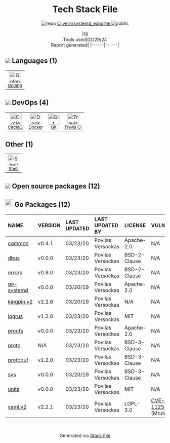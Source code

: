 <!--
&lt;--- Readme.md Snippet without images Start ---&gt;
## Tech Stack
Clivern/systemd_exporter is built on the following main stack:

- [Golang](http://golang.org/) – Languages
- [CircleCI](https://circleci.com/) – Continuous Integration
- [Docker](https://www.docker.com/) – Virtual Machine Platforms & Containers
- [Travis CI](http://travis-ci.com/) – Continuous Integration
- [Shell](https://en.wikipedia.org/wiki/Shell_script) – Shells

Full tech stack [here](/techstack.md)

&lt;--- Readme.md Snippet without images End ---&gt;

&lt;--- Readme.md Snippet with images Start ---&gt;
## Tech Stack
Clivern/systemd_exporter is built on the following main stack:

- <img width='25' height='25' src='https://img.stackshare.io/service/1005/O6AczwfV_400x400.png' alt='Golang'/> [Golang](http://golang.org/) – Languages
- <img width='25' height='25' src='https://img.stackshare.io/service/190/CvqrSSFs_400x400.jpg' alt='CircleCI'/> [CircleCI](https://circleci.com/) – Continuous Integration
- <img width='25' height='25' src='https://img.stackshare.io/service/586/n4u37v9t_400x400.png' alt='Docker'/> [Docker](https://www.docker.com/) – Virtual Machine Platforms & Containers
- <img width='25' height='25' src='https://img.stackshare.io/service/460/Lu6cGu0z_400x400.png' alt='Travis CI'/> [Travis CI](http://travis-ci.com/) – Continuous Integration
- <img width='25' height='25' src='https://img.stackshare.io/service/4631/default_c2062d40130562bdc836c13dbca02d318205a962.png' alt='Shell'/> [Shell](https://en.wikipedia.org/wiki/Shell_script) – Shells

Full tech stack [here](/techstack.md)

&lt;--- Readme.md Snippet with images End ---&gt;
-->
<div align="center">

# Tech Stack File
![](https://img.stackshare.io/repo.svg "repo") [Clivern/systemd_exporter](https://github.com/Clivern/systemd_exporter)![](https://img.stackshare.io/public_badge.svg "public")
<br/><br/>
|18<br/>Tools used|02/29/24 <br/>Report generated|
|------|------|
</div>

## <img src='https://img.stackshare.io/languages.svg'/> Languages (1)
<table><tr>
  <td align='center'>
  <img width='36' height='36' src='https://img.stackshare.io/service/1005/O6AczwfV_400x400.png' alt='Golang'>
  <br>
  <sub><a href="http://golang.org/">Golang</a></sub>
  <br>
  <sub></sub>
</td>

</tr>
</table>

## <img src='https://img.stackshare.io/devops.svg'/> DevOps (4)
<table><tr>
  <td align='center'>
  <img width='36' height='36' src='https://img.stackshare.io/service/190/CvqrSSFs_400x400.jpg' alt='CircleCI'>
  <br>
  <sub><a href="https://circleci.com/">CircleCI</a></sub>
  <br>
  <sub></sub>
</td>

<td align='center'>
  <img width='36' height='36' src='https://img.stackshare.io/service/586/n4u37v9t_400x400.png' alt='Docker'>
  <br>
  <sub><a href="https://www.docker.com/">Docker</a></sub>
  <br>
  <sub></sub>
</td>

<td align='center'>
  <img width='36' height='36' src='https://img.stackshare.io/service/1046/git.png' alt='Git'>
  <br>
  <sub><a href="http://git-scm.com/">Git</a></sub>
  <br>
  <sub></sub>
</td>

<td align='center'>
  <img width='36' height='36' src='https://img.stackshare.io/service/460/Lu6cGu0z_400x400.png' alt='Travis CI'>
  <br>
  <sub><a href="http://travis-ci.com/">Travis CI</a></sub>
  <br>
  <sub></sub>
</td>

</tr>
</table>

## Other (1)
<table><tr>
  <td align='center'>
  <img width='36' height='36' src='https://img.stackshare.io/service/4631/default_c2062d40130562bdc836c13dbca02d318205a962.png' alt='Shell'>
  <br>
  <sub><a href="https://en.wikipedia.org/wiki/Shell_script">Shell</a></sub>
  <br>
  <sub></sub>
</td>

</tr>
</table>


## <img src='https://img.stackshare.io/group.svg' /> Open source packages (12)</h2>

## <img width='24' height='24' src='https://img.stackshare.io/service/21112/default_1346bbda8fe03e4dce5601323a3ca47a10c1ae36.png'/> Go Packages (12)

|NAME|VERSION|LAST UPDATED|LAST UPDATED BY|LICENSE|VULNERABILITIES|
|:------|:------|:------|:------|:------|:------|
|[common](https://pkg.go.dev/github.com/prometheus/common)|v0.4.1|03/23/20|Povilas Versockas |Apache-2.0|N/A|
|[dbus](https://pkg.go.dev/github.com/godbus/dbus)|v0.0.0|03/23/20|Povilas Versockas |BSD-2-Clause|N/A|
|[errors](https://pkg.go.dev/github.com/pkg/errors)|v0.8.0|03/23/20|Povilas Versockas |BSD-2-Clause|N/A|
|[go-systemd](https://pkg.go.dev/github.com/coreos/go-systemd)|v0.0.0|03/20/19|Povilas Versockas |Apache-2.0|N/A|
|[kingpin.v2](https://pkg.go.dev/gopkg.in/alecthomas/kingpin.v2)|v2.2.6|03/20/19|Povilas Versockas |N/A|N/A|
|[logrus](https://pkg.go.dev/github.com/sirupsen/logrus)|v1.2.0|03/23/20|Povilas Versockas |MIT|N/A|
|[procfs](https://pkg.go.dev/github.com/prometheus/procfs)|v0.0.0|03/23/20|Povilas Versockas |Apache-2.0|N/A|
|[proto](https://pkg.go.dev/github.com/golang/protobuf/proto)|N/A|03/23/20|Povilas Versockas |BSD-3-Clause|N/A|
|[protobuf](https://pkg.go.dev/github.com/golang/protobuf)|v1.2.0|03/23/20|Povilas Versockas |BSD-3-Clause|N/A|
|[sys](https://pkg.go.dev/golang.org/x/sys)|v0.0.0|03/20/19|Povilas Versockas |BSD-3-Clause|N/A|
|[units](https://pkg.go.dev/github.com/alecthomas/units)|v0.0.0|03/23/20|Povilas Versockas |MIT|N/A|
|[yaml.v2](https://pkg.go.dev/gopkg.in/yaml.v2)|v2.2.1|03/23/20|Povilas Versockas |LGPL-3.0|[CVE-2019-11254](https://github.com/advisories/GHSA-wxc4-f4m6-wwqv) (Moderate)|

<br/>
<div align='center'>

Generated via [Stack File](https://github.com/marketplace/stack-file)
